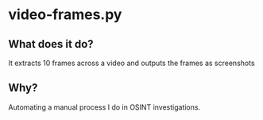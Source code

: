 # video-frames.py

## What does it do? 
It extracts 10 frames across a video and outputs the frames as screenshots

## Why?
Automating a manual process I do in OSINT investigations.